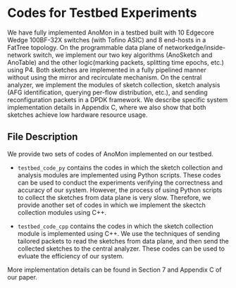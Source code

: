 # Codes for Testbed Experiments 

We have fully implemented AnoMon in a testbed built with 10 Edgecore Wedge 100BF-32X switches (with Tofino ASIC) and 8 end-hosts in a FatTree topology. On the programmable data plane of networkedge/inside-network switch, we implement our two key algorithms (AnoSketch and AnoTable) and the other logic(marking packets, splitting time epochs, etc.) using P4. Both sketches are implemented in a fully pipelined manner without using the mirror and recirculate mechanism. On the central analyzer, we implement the modules of sketch collection, sketch analysis (AFG identification, querying per-flow distribution, etc.), and sending reconfiguration packets in a DPDK framework. We describe specific system implementation details in Appendix C, where we also show that both sketches achieve low hardware resource usage.


## File Description

We provide two sets of codes of AnoMon implemented on our testbed. 

- `testbed_code_py` contains the codes in which the sketch collection and analysis modules are implemented using Python scripts. These codes can be used to conduct the experiments verifying the correctness and accuracy of our system. However, the process of using Python scripts to collect the sketches from data plane is very slow. Therefore, we provide another set of codes in which we implement the skectch collection modules using C++. 

- `testbed_code_cpp` contains the codes in which the sketch collection module is implemented using C++. We use the techniques of sending tailored packets to read the sketches from data plane, and then send the collected sketches to the central analyzer. These codes can be used to evluate the efficiency of our system. 

More implementation details can be found in Section 7 and Appendix C of our paper. 